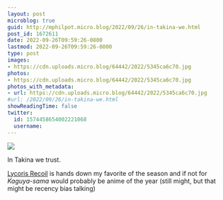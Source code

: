 ```yaml
---
layout: post
microblog: true
guid: http://mphilpot.micro.blog/2022/09/26/in-takina-we.html
post_id: 1672611
date: 2022-09-26T09:59:26-0800
lastmod: 2022-09-26T09:59:26-0800
type: post
images:
- https://cdn.uploads.micro.blog/64442/2022/5345ca6c70.jpg
photos:
- https://cdn.uploads.micro.blog/64442/2022/5345ca6c70.jpg
photos_with_metadata:
- url: https://cdn.uploads.micro.blog/64442/2022/5345ca6c70.jpg
#url: /2022/09/26/in-takina-we.html
showReadingTime: false
twitter:
  id: 1574458654002221068
  username: 
---
```

![](https://micro.markphilpot.com/uploads/2022/5345ca6c70.jpg)

In Takina we trust.

[Lycoris Recoil](https://anilist.co/anime/143270) is hands down my favorite of the season and if not for *Kaguya-sama* would probably be anime of the year (still might, but that might be recency bias talking)

